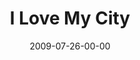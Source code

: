 ---
layout: message
category: message
series: "We Love Cincinnati"
title: "I Love My City"
date: 2009-07-26-00-00
message_id: 573
audio-description: "Pastor Fred Luter from New Orleans shares his thoughts on what to do when the storm comes."
audio: "http://s3.amazonaws.com/crossroadsaudiomessages/WeLoveCincy4.mp3"
audio-title: "I Love My City"
audio-duration: "39:47"
video-description: "Pastor Fred Luter from New Orleans shares what to do when the storms come. "
video-title: "I Love My City"
video: "https://s3.amazonaws.com/crossroadsvideomessages/WeLoveCincy4.mp4"
video-poster: "https://www.crossroads.net/uploadedfiles/WeLoveCincy4-still.jpg"
---